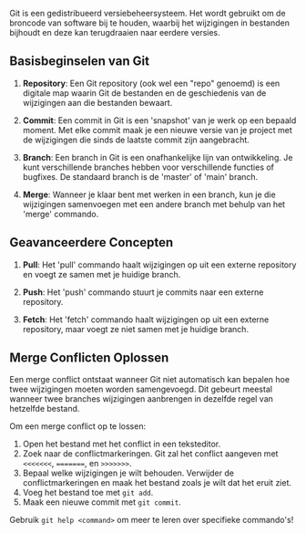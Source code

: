 
Git is een gedistribueerd versiebeheersysteem. Het wordt gebruikt om de broncode van software bij te houden, waarbij het wijzigingen in bestanden bijhoudt en deze kan terugdraaien naar eerdere versies.

## Basisbeginselen van Git

1. **Repository**: Een Git repository (ook wel een "repo" genoemd) is een digitale map waarin Git de bestanden en de geschiedenis van de wijzigingen aan die bestanden bewaart.

2. **Commit**: Een commit in Git is een 'snapshot' van je werk op een bepaald moment. Met elke commit maak je een nieuwe versie van je project met de wijzigingen die sinds de laatste commit zijn aangebracht.

3. **Branch**: Een branch in Git is een onafhankelijke lijn van ontwikkeling. Je kunt verschillende branches hebben voor verschillende functies of bugfixes. De standaard branch is de 'master' of 'main' branch.

4. **Merge**: Wanneer je klaar bent met werken in een branch, kun je die wijzigingen samenvoegen met een andere branch met behulp van het 'merge' commando.

## Geavanceerdere Concepten

1. **Pull**: Het 'pull' commando haalt wijzigingen op uit een externe repository en voegt ze samen met je huidige branch.

2. **Push**: Het 'push' commando stuurt je commits naar een externe repository.

3. **Fetch**: Het 'fetch' commando haalt wijzigingen op uit een externe repository, maar voegt ze niet samen met je huidige branch.

## Merge Conflicten Oplossen

Een merge conflict ontstaat wanneer Git niet automatisch kan bepalen hoe twee wijzigingen moeten worden samengevoegd. Dit gebeurt meestal wanneer twee branches wijzigingen aanbrengen in dezelfde regel van hetzelfde bestand.

Om een merge conflict op te lossen:

1. Open het bestand met het conflict in een teksteditor.
2. Zoek naar de conflictmarkeringen. Git zal het conflict aangeven met `<<<<<<<`, `=======`, en `>>>>>>>`.
3. Bepaal welke wijzigingen je wilt behouden. Verwijder de conflictmarkeringen en maak het bestand zoals je wilt dat het eruit ziet.
4. Voeg het bestand toe met `git add`.
5. Maak een nieuwe commit met `git commit`.

Gebruik `git help <command>` om meer te leren over specifieke commando's!
